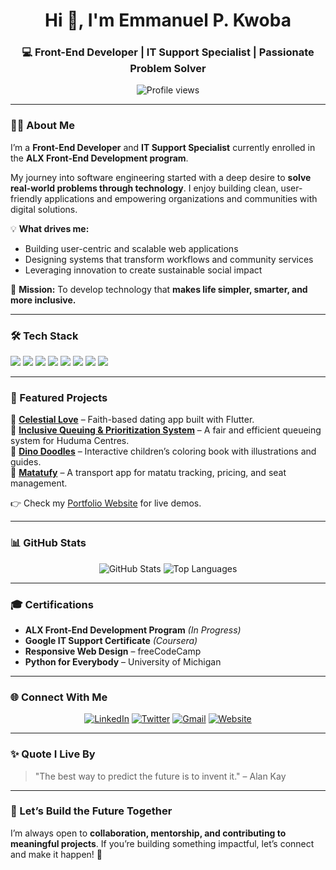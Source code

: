 <!-- Header Section -->
<h1 align="center">Hi 👋, I'm Emmanuel P. Kwoba</h1>
<h3 align="center">💻 Front-End Developer | IT Support Specialist | Passionate Problem Solver</h3>

<p align="center">
  <img src="https://komarev.com/ghpvc/?username=petitkwoba&label=Profile%20views&color=0e75b6&style=flat" alt="Profile views" />
</p>

---

### 🧑‍💻 About Me  

I’m a **Front-End Developer** and **IT Support Specialist** currently enrolled in the **ALX Front-End Development program**.  

My journey into software engineering started with a deep desire to **solve real-world problems through technology**. I enjoy building clean, user-friendly applications and empowering organizations and communities with digital solutions.  

💡 **What drives me:**  
- Building user-centric and scalable web applications  
- Designing systems that transform workflows and community services  
- Leveraging innovation to create sustainable social impact  

🎯 **Mission:** To develop technology that **makes life simpler, smarter, and more inclusive.**

---

### 🛠️ Tech Stack  

<p>
  <img src="https://img.shields.io/badge/HTML5-E34F26?logo=html5&logoColor=white" />
  <img src="https://img.shields.io/badge/CSS3-1572B6?logo=css3&logoColor=white" />
  <img src="https://img.shields.io/badge/JavaScript-F7DF1E?logo=javascript&logoColor=black" />
  <img src="https://img.shields.io/badge/React-20232A?logo=react&logoColor=61DAFB" />
  <img src="https://img.shields.io/badge/Python-3776AB?logo=python&logoColor=white" />
  <img src="https://img.shields.io/badge/Git-F05032?logo=git&logoColor=white" />
  <img src="https://img.shields.io/badge/GitHub-181717?logo=github&logoColor=white" />
  <img src="https://img.shields.io/badge/Power%20BI-F2C811?logo=powerbi&logoColor=black" />
</p>

---

### 🚀 Featured Projects  

📌 **[Celestial Love](https://github.com/petitkwoba/celestial-love)** – Faith-based dating app built with Flutter.  
📌 **[Inclusive Queuing & Prioritization System](https://github.com/petitkwoba/iqps)** – A fair and efficient queueing system for Huduma Centres.  
📌 **[Dino Doodles](https://github.com/petitkwoba/dino-doodles)** – Interactive children’s coloring book with illustrations and guides.  
📌 **[Matatufy](https://github.com/petitkwoba/matatufy)** – A transport app for matatu tracking, pricing, and seat management.  

👉 Check my [Portfolio Website](https://petitportfolio.netlify.app/) for live demos.

---

### 📊 GitHub Stats  

<p align="center">
  <img src="https://github-readme-stats.vercel.app/api?username=petitkwoba&show_icons=true&theme=default" alt="GitHub Stats" />
  <img src="https://github-readme-stats.vercel.app/api/top-langs/?username=petitkwoba&layout=compact&theme=default" alt="Top Languages" />
</p>

---

### 🎓 Certifications  

- **ALX Front-End Development Program** *(In Progress)*  
- **Google IT Support Certificate** *(Coursera)*  
- **Responsive Web Design** – freeCodeCamp  
- **Python for Everybody** – University of Michigan  

---

### 🌐 Connect With Me  

<p align="center">
  <a href="https://linkedin.com/in/emmanuel-petit-kwoba" target="_blank"><img src="https://img.shields.io/badge/LinkedIn-0A66C2?logo=linkedin&logoColor=white" alt="LinkedIn"/></a>
  <a href="https://x.com/Ptech_Kenya" target="_blank"><img src="https://img.shields.io/badge/Twitter-1DA1F2?logo=twitter&logoColor=white" alt="Twitter"/></a>
  <a href="mailto:kwobapetit@gmail.com"><img src="https://img.shields.io/badge/Email-D14836?logo=gmail&logoColor=white" alt="Gmail"/></a>
  <a href="https://petitportfolio.netlify.app/" target="_blank"><img src="https://img.shields.io/badge/Website-000000?logo=vercel&logoColor=white" alt="Website"/></a>
</p>

---

### ✨ Quote I Live By  

> "The best way to predict the future is to invent it." – Alan Kay  

---

### 🔭 Let’s Build the Future Together  

I’m always open to **collaboration, mentorship, and contributing to meaningful projects**. If you’re building something impactful, let’s connect and make it happen! 🚀
